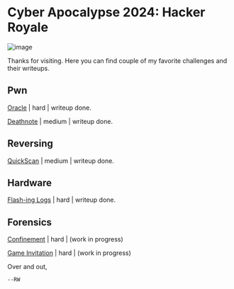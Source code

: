 # Cyber Apocalypse 2024: Hacker Royale


![image](https://github.com/respawnRW/writeups/assets/163560495/423e808d-cf38-448a-b643-e825bcc67591)

Thanks for visiting. Here you can find couple of my favorite challenges and their writeups.

## Pwn

[Oracle](pwn/oracle/README.md) | hard | writeup done.

[Deathnote](pwn/deathnote/README.md) | medium | writeup done.

## Reversing

[QuickScan](rev/quickscan/README.md) | medium | writeup done.

## Hardware

[Flash-ing Logs](hw/flashing/README.md) | hard | writeup done.

## Forensics

[Confinement](frns/confinement/README.md) | hard | (work in progress)

[Game Invitation](frns/gameinv/README.md) | hard | (work in progress)


Over and out,

`--RW`
